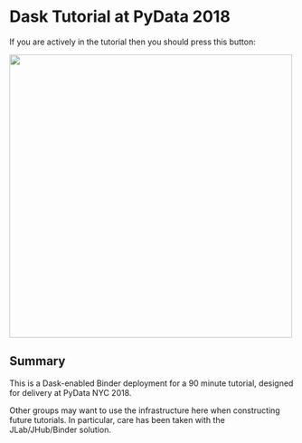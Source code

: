 Dask Tutorial at PyData 2018
============================

If you are actively in the tutorial then you should press this button:

<a href="http://binder.pangeo.io/v2/gh/mrocklin/pydata-nyc-2018-tutorial/master">
  <img src="http://binder.pangeo.io/badge.svg"
       width="500px">
</a>


Summary
-------

This is a Dask-enabled Binder deployment for a 90 minute tutorial, designed for
delivery at PyData NYC 2018.

Other groups may want to use the infrastructure here when constructing future
tutorials.  In particular, care has been taken with the JLab/JHub/Binder
solution.
